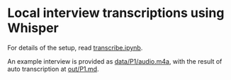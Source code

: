 # Local interview transcriptions using Whisper

For details of the setup, read [transcribe.ipynb](transcribe.ipynb).

An example interview is provided as [data/P1/audio.m4a](data/P1/audio.m4a), with the result of auto transcription at [out/P1.md](out/P1.md).
